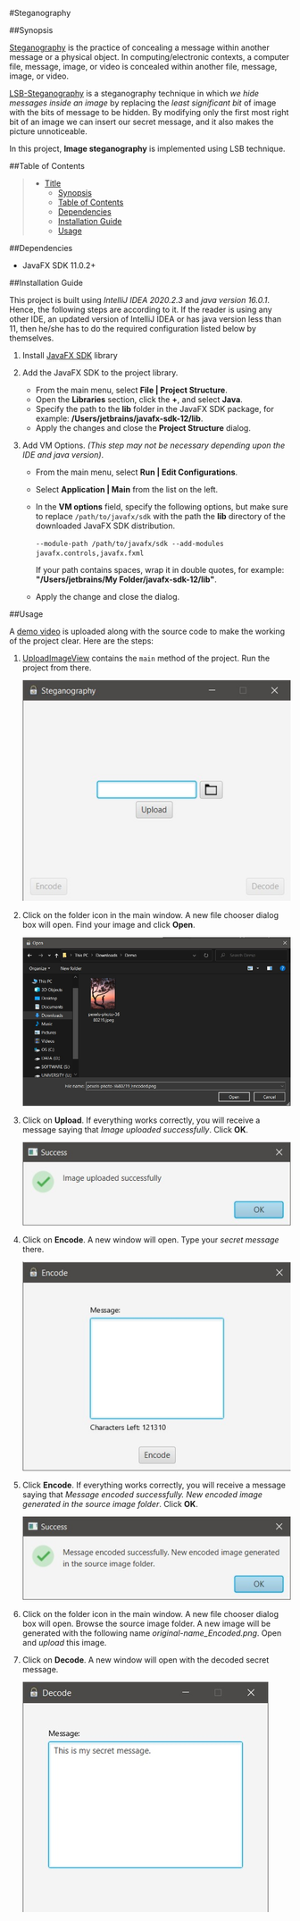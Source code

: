#Steganography

##Synopsis

[Steganography](https://en.wikipedia.org/wiki/Steganography) is the practice of concealing a message within another message or a physical object. In 
computing/electronic contexts, a computer file, message, image, or video is concealed within another file, message,
image, or video.

[LSB-Steganography](https://www.ijltet.org/wp-content/uploads/2015/02/60.pdf) is a steganography technique in which *we
hide messages inside an image* by replacing the *least significant bit* of image with the bits of message to be hidden.
By modifying only the first most right bit of an image we can insert our secret message, and it also makes the picture 
unnoticeable.

In this project, **Image steganography** is implemented using LSB technique.

##Table of Contents

> * [Title](#steganography)
>   * [Synopsis](#synopsis)
>   * [Table of Contents](#table-of-contents)
>   * [Dependencies](#dependencies)
>   * [Installation Guide](#installation-guide)
>   * [Usage](#usage)

##Dependencies

- JavaFX SDK 11.0.2+

##Installation Guide

This project is built using *IntelliJ IDEA 2020.2.3* and *java version 16.0.1*. Hence, the following steps are according
to it. If the reader is using any other IDE, an updated version of IntelliJ IDEA or has java version less than 11, then
he/she has to do the required configuration listed below by themselves.

1. Install [JavaFX SDK](https://www.oracle.com/java/technologies/install-javafx-sdk.html) library
2. Add the JavaFX SDK to the project library. 

   * From the main menu, select **File | Project Structure**.   
   * Open the **Libraries** section, click the **+**, and select **Java**.
   * Specify the path to the **lib** folder in the JavaFX SDK package, for example: **/Users/jetbrains/javafx-sdk-12/lib**.
   * Apply the changes and close the **Project Structure** dialog.
   
3. Add VM Options. _(This step may not be necessary depending upon the IDE and java version)_.
    
   * From the main menu, select **Run | Edit Configurations**.
   * Select **Application | Main** from the list on the left.
   * In the **VM options** field, specify the following options, but make sure to replace `/path/to/javafx/sdk` with 
     the path the **lib** directory of the downloaded JavaFX SDK distribution.
     
     `--module-path /path/to/javafx/sdk --add-modules javafx.controls,javafx.fxml`
     
     If your path contains spaces, wrap it in double quotes, for example: **"/Users/jetbrains/My Folder/javafx-sdk-12/lib"**.

   * Apply the change and close the dialog.

##Usage

A [demo video](Demo.mp4) is uploaded along with the source code to make the working of the project clear. Here are the
steps:

1. [UploadImageView](src/UploadImageView.java) contains the `main` method of the project. Run the project from there.

   ![Main Window](File/main-window.jpg) 

2. Click on the folder icon in the main window. A new file chooser dialog box will open. Find your image and click **Open**.
   
   ![Choose Picture](File/choose-picture.jpg)   
   
3. Click on **Upload**. If everything works correctly, you will receive a message saying that 
   *Image uploaded successfully*. Click **OK**.

   ![Upload Success](File/upload-success.jpg)
   
4. Click on **Encode**. A new window will open. Type your *secret message* there. 

   ![Encode Window](File/encode-window.jpg)

5. Click **Encode**. If everything works correctly, you will receive a message saying that 
   *Message encoded successfully. New encoded image generated in the source image folder*. Click **OK**.
   
   ![Encode success](File/encode-success.jpg)
   
6. Click on the folder icon in the main window. A new file chooser dialog box will open. Browse the source image
   folder. A new image will be generated with the following name *original-name_Encoded.png*. Open and *upload*
   this image.
   
7. Click on **Decode**. A new window will open with the decoded secret message.

   ![Decode Window](File/decode-window.jpg)
